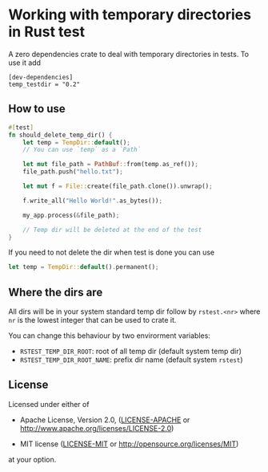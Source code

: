# Working with temporary directories in Rust test

A zero dependencies crate to deal with temporary directories in tests.
To use it add

```
[dev-dependencies]
temp_testdir = "0.2"
```

## How to use

```rust
#[test]
fn should_delete_temp_dir() {
    let temp = TempDir::default();
    // You can use `temp` as a `Path`

    let mut file_path = PathBuf::from(temp.as_ref());
    file_path.push("hello.txt");

    let mut f = File::create(file_path.clone()).unwrap();

    f.write_all("Hello World!".as_bytes());

    my_app.process(&file_path);

    // Temp dir will be deleted at the end of the test
}
```

If you need to not delete the dir when test is done you can use

```rust
let temp = TempDir::default().permanent();
```

## Where the dirs are

All dirs will be in your system standard temp dir follow by
`rstest.<nr>` where `nr` is the lowest integer that can be
used to crate it.

You can change this behaviour by two envirorment variables:

- `RSTEST_TEMP_DIR_ROOT`: root of all temp dir (default system temp dir)
- `RSTEST_TEMP_DIR_ROOT_NAME`: prefix dir name (default system `rstest`)

## License

Licensed under either of

* Apache License, Version 2.0, ([LICENSE-APACHE](LICENSE-APACHE) or http://www.apache.org/licenses/LICENSE-2.0)

* MIT license ([LICENSE-MIT](LICENSE-MIT) or http://opensource.org/licenses/MIT)

at your option.

